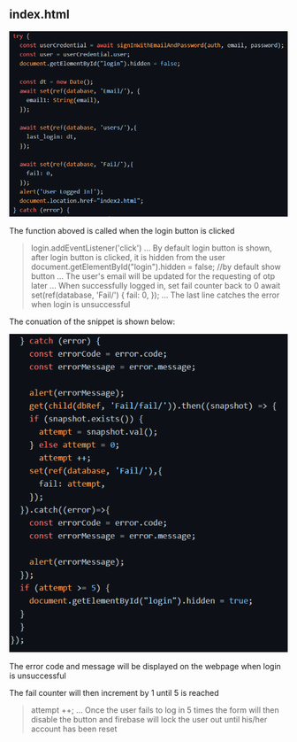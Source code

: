 ## index.html

![Image not found!](https://github.com/Xeropyt/IOTS-Project/blob/main/Images/try1.png?raw=true)

The function aboved is called when the login button is clicked
> login.addEventListener('click')
...
By default login button is shown, after login button is clicked, it is hidden from the user
> document.getElementById("login").hidden = false; //by default show button
...
The user's email will be updated for the requesting of otp later
...
When successfully logged in, set fail counter back to 0
> await set(ref(database, 'Fail/') { fail: 0, });
...
The last line catches the error when login is unsuccessful

The conuation of the snippet is shown below:

![Image not found!](https://github.com/Xeropyt/IOTS-Project/blob/main/Images/try2.png?raw=true)

The error code and message will be displayed on the webpage when login is unsuccessful

The fail counter will then increment by 1 until 5 is reached
> attempt ++;
...
Once the user fails to log in 5 times the form will then disable the button and firebase will
lock the user out until his/her account has been reset
